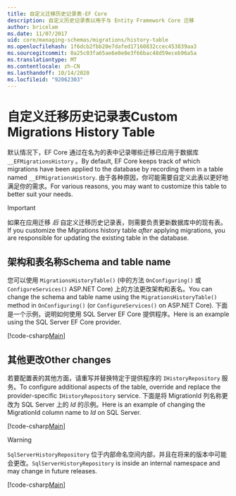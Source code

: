 ```yaml
---
title: 自定义迁移历史记录表-EF Core
description: 自定义历史记录表以用于与 Entity Framework Core 迁移
author: bricelam
ms.date: 11/07/2017
uid: core/managing-schemas/migrations/history-table
ms.openlocfilehash: 1f6dcb2fbb20e7dafed17160832ccec453839aa3
ms.sourcegitcommit: 0a25c03fa65ae6e0e0e3f66bac48d59eceb96a5a
ms.translationtype: MT
ms.contentlocale: zh-CN
ms.lasthandoff: 10/14/2020
ms.locfileid: "92062303"
---
```

# <a name="custom-migrations-history-table"></a><span data-ttu-id="381cf-103">自定义迁移历史记录表</span><span class="sxs-lookup"><span data-stu-id="381cf-103">Custom Migrations History Table</span></span>

<span data-ttu-id="381cf-104">默认情况下，EF Core 通过在名为的表中记录哪些迁移已应用于数据库 `__EFMigrationsHistory` 。</span><span class="sxs-lookup"><span data-stu-id="381cf-104">By default, EF Core keeps track of which migrations have been applied to the database by recording them in a table named `__EFMigrationsHistory`.</span></span> <span data-ttu-id="381cf-105">由于各种原因，你可能需要自定义此表以更好地满足你的需求。</span><span class="sxs-lookup"><span data-stu-id="381cf-105">For various reasons, you may want to customize this table to better suit your needs.</span></span>

> [!IMPORTANT]
> <span data-ttu-id="381cf-106">如果在应用迁移 *后* 自定义迁移历史记录表，则需要负责更新数据库中的现有表。</span><span class="sxs-lookup"><span data-stu-id="381cf-106">If you customize the Migrations history table *after* applying migrations, you are responsible for updating the existing table in the database.</span></span>

## <a name="schema-and-table-name"></a><span data-ttu-id="381cf-107">架构和表名称</span><span class="sxs-lookup"><span data-stu-id="381cf-107">Schema and table name</span></span>

<span data-ttu-id="381cf-108">您可以使用 `MigrationsHistoryTable()` (中的方法 `OnConfiguring()` 或 `ConfigureServices()` ASP.NET Core) 上的方法更改架构和表名。</span><span class="sxs-lookup"><span data-stu-id="381cf-108">You can change the schema and table name using the `MigrationsHistoryTable()` method in `OnConfiguring()` (or `ConfigureServices()` on ASP.NET Core).</span></span> <span data-ttu-id="381cf-109">下面是一个示例，说明如何使用 SQL Server EF Core 提供程序。</span><span class="sxs-lookup"><span data-stu-id="381cf-109">Here is an example using the SQL Server EF Core provider.</span></span>

[!code-csharp[Main](../../../../samples/core/Schemas/Migrations/MigrationTableNameContext.cs#TableNameContext)]

## <a name="other-changes"></a><span data-ttu-id="381cf-110">其他更改</span><span class="sxs-lookup"><span data-stu-id="381cf-110">Other changes</span></span>

<span data-ttu-id="381cf-111">若要配置表的其他方面，请重写并替换特定于提供程序的 `IHistoryRepository` 服务。</span><span class="sxs-lookup"><span data-stu-id="381cf-111">To configure additional aspects of the table, override and replace the provider-specific `IHistoryRepository` service.</span></span> <span data-ttu-id="381cf-112">下面是将 MigrationId 列名称更改为 SQL Server 上的 *Id* 的示例。</span><span class="sxs-lookup"><span data-stu-id="381cf-112">Here is an example of changing the MigrationId column name to *Id* on SQL Server.</span></span>

[!code-csharp[Main](../../../../samples/core/Schemas/Migrations/MyHistoryRepository.cs#HistoryRepositoryContext)]

> [!WARNING]
> <span data-ttu-id="381cf-113">`SqlServerHistoryRepository` 位于内部命名空间内部，并且在将来的版本中可能会更改。</span><span class="sxs-lookup"><span data-stu-id="381cf-113">`SqlServerHistoryRepository` is inside an internal namespace and may change in future releases.</span></span>

[!code-csharp[Main](../../../../samples/core/Schemas/Migrations/MyHistoryRepository.cs#HistoryRepository)]
